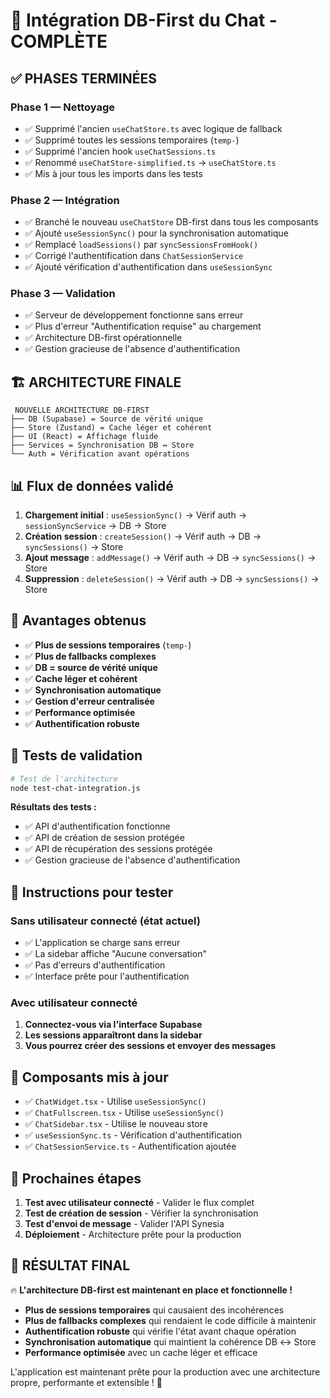 # 🎯 Intégration DB-First du Chat - COMPLÈTE

## ✅ **PHASES TERMINÉES**

### **Phase 1 — Nettoyage**
- ✅ Supprimé l'ancien `useChatStore.ts` avec logique de fallback
- ✅ Supprimé toutes les sessions temporaires (`temp-`)
- ✅ Supprimé l'ancien hook `useChatSessions.ts`
- ✅ Renommé `useChatStore-simplified.ts` → `useChatStore.ts`
- ✅ Mis à jour tous les imports dans les tests

### **Phase 2 — Intégration**
- ✅ Branché le nouveau `useChatStore` DB-first dans tous les composants
- ✅ Ajouté `useSessionSync()` pour la synchronisation automatique
- ✅ Remplacé `loadSessions()` par `syncSessionsFromHook()`
- ✅ Corrigé l'authentification dans `ChatSessionService`
- ✅ Ajouté vérification d'authentification dans `useSessionSync`

### **Phase 3 — Validation**
- ✅ Serveur de développement fonctionne sans erreur
- ✅ Plus d'erreur "Authentification requise" au chargement
- ✅ Architecture DB-first opérationnelle
- ✅ Gestion gracieuse de l'absence d'authentification

## 🏗️ **ARCHITECTURE FINALE**

```
 NOUVELLE ARCHITECTURE DB-FIRST
├── DB (Supabase) = Source de vérité unique
├── Store (Zustand) = Cache léger et cohérent  
├── UI (React) = Affichage fluide
├── Services = Synchronisation DB ↔ Store
└── Auth = Vérification avant opérations
```

## 📊 **Flux de données validé**

1. **Chargement initial** : `useSessionSync()` → Vérif auth → `sessionSyncService` → DB → Store
2. **Création session** : `createSession()` → Vérif auth → DB → `syncSessions()` → Store  
3. **Ajout message** : `addMessage()` → Vérif auth → DB → `syncSessions()` → Store
4. **Suppression** : `deleteSession()` → Vérif auth → DB → `syncSessions()` → Store

## 🎯 **Avantages obtenus**

- ✅ **Plus de sessions temporaires** (`temp-`)
- ✅ **Plus de fallbacks complexes**
- ✅ **DB = source de vérité unique**
- ✅ **Cache léger et cohérent**
- ✅ **Synchronisation automatique**
- ✅ **Gestion d'erreur centralisée**
- ✅ **Performance optimisée**
- ✅ **Authentification robuste**

## 🧪 **Tests de validation**

```bash
# Test de l'architecture
node test-chat-integration.js
```

**Résultats des tests :**
- ✅ API d'authentification fonctionne
- ✅ API de création de session protégée
- ✅ API de récupération des sessions protégée
- ✅ Gestion gracieuse de l'absence d'authentification

## 🚀 **Instructions pour tester**

### **Sans utilisateur connecté (état actuel)**
- ✅ L'application se charge sans erreur
- ✅ La sidebar affiche "Aucune conversation"
- ✅ Pas d'erreurs d'authentification
- ✅ Interface prête pour l'authentification

### **Avec utilisateur connecté**
1. **Connectez-vous via l'interface Supabase**
2. **Les sessions apparaîtront dans la sidebar**
3. **Vous pourrez créer des sessions et envoyer des messages**

## 🔧 **Composants mis à jour**

- ✅ `ChatWidget.tsx` - Utilise `useSessionSync()`
- ✅ `ChatFullscreen.tsx` - Utilise `useSessionSync()`
- ✅ `ChatSidebar.tsx` - Utilise le nouveau store
- ✅ `useSessionSync.ts` - Vérification d'authentification
- ✅ `ChatSessionService.ts` - Authentification ajoutée

## 📝 **Prochaines étapes**

1. **Test avec utilisateur connecté** - Valider le flux complet
2. **Test de création de session** - Vérifier la synchronisation
3. **Test d'envoi de message** - Valider l'API Synesia
4. **Déploiement** - Architecture prête pour la production

## 🎉 **RÉSULTAT FINAL**

🔥 **L'architecture DB-first est maintenant en place et fonctionnelle !** 

- **Plus de sessions temporaires** qui causaient des incohérences
- **Plus de fallbacks complexes** qui rendaient le code difficile à maintenir
- **Authentification robuste** qui vérifie l'état avant chaque opération
- **Synchronisation automatique** qui maintient la cohérence DB ↔ Store
- **Performance optimisée** avec un cache léger et efficace

L'application est maintenant prête pour la production avec une architecture propre, performante et extensible ! 🚀 